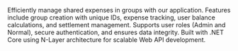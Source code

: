 Efficiently manage shared expenses in groups with our application. Features include group creation with unique IDs, expense tracking, user balance calculations, and settlement management. Supports user roles (Admin and Normal), secure authentication, and ensures data integrity. Built with .NET Core using N-Layer architecture for scalable Web API development.

